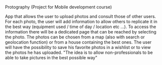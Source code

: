 Protography (Project for Mobile development course)

App that allows the user to upload photos and consult those of other users. For each photo, the user will add information to allow others to replicate it in the best way (equipment used / time of day / location etc ...). To access the information there will be a dedicated page that can be reached by selecting the photo. The photos can be chosen from a map (also with search or geolocation function) or from a house containing the best ones. The user will have the possibility to save his favorite photos in a wishlist or to view the photos he has uploaded. "The idea is to allow non-professionals to be able to take pictures in the best possible way"
